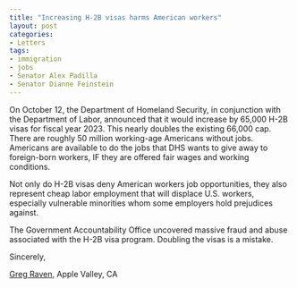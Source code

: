 ```yaml
---
title: "Increasing H-2B visas harms American workers"
layout: post
categories:
- Letters
tags:
- immigration
- jobs
- Senator Alex Padilla
- Senator Dianne Feinstein
---
```


On October 12, the Department of Homeland Security, in conjunction with the Department of Labor, announced that it would increase by 65,000 H-2B visas for fiscal year 2023. This nearly doubles the existing 66,000 cap. There are roughly 50 million working-age Americans without jobs. Americans are available to do the jobs that DHS wants to give away to foreign-born workers, IF they are offered fair wages and working conditions.

Not only do H-2B visas deny American workers job opportunities, they also represent cheap labor employment that will displace U.S. workers, especially vulnerable minorities whom some employers hold prejudices against.

The Government Accountability Office uncovered massive fraud and abuse associated with the H-2B visa program. Doubling the visas is a mistake.

Sincerely,

[Greg Raven](https://www.gregraven.org/), Apple Valley, CA